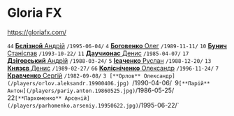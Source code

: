 # Gloria FX

https://gloriafx.com/

`44` [**Бєлiзной** Андрiй](/players/beliznoy.andrij.19950604.jpg) `/1995-06-04/`
`4` [**Боговенко** Олег](/players/bohovenko.oleh.19891111.jpg) `/1989-11-11/`
`10` [**Бунич** Станiслав](/players/bunich.stanislav.19931022.jpg) `/1993-10-22/`
`11` [**Даучионас** Денис](/players/dauchyonas.denis.19850407.jpg) `/1985-04-07/`
`17` [**Дзiговський** Андрiй](/players/dzihovskyi.andrij.19880324.jpg) `/1988-03-24/`
`5` [**Ісаченко** Руслан](/players/isachenko.ruslan.19881220.jpg) `/1988-12-20/`
`13` [**Князєв** Денис](/players/kniaziev.denis.19890227.jpg) `/1989-02-27/`
`66` [**Колiснiченко** Олександр](/players/kolisnichenko.оleksandr.19961124.jpg) `/1996-11-24/`
`7` [**Кравченко** Сергiй](/players/kravchenko.serhii.19820908.jpg) `/1982-09-08/`
`3 [**Орлов** Олександр](/players/orlov.aleksandr.19900406.jpg) `/1990-04-06/`
`9` [**Парiй** Антон](/players/pariy.anton.19860525.jpg) `/1986-05-25/`
`22` [**Пархоменко** Арсенiй](/players/parhomenko.arseniy.19950622.jpg) `/1995-06-22/`
